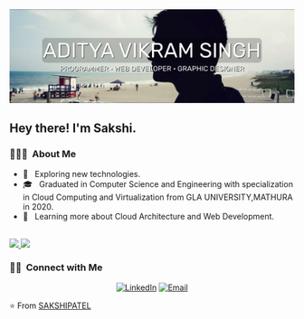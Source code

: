 <img src="https://raw.githubusercontent.com/AVS1508/AVS1508/master/assets/Aditya%20Vikram%20Singh%20Banner.png">

<h2> Hey there! I'm Sakshi.</h2>

<h3> 👨🏻‍💻 &nbsp;About Me </h3>

- 🤔 &nbsp; Exploring new technologies.
- 🎓 &nbsp; Graduated in Computer Science and Engineering with specialization in Cloud Computing and Virtualization from GLA UNIVERSITY,MATHURA in 2020.
- 🌱 &nbsp; Learning more about Cloud Architecture and Web Development.

<br/>

<a href="https://github.com/SAKSHIPATEL">
  <img height="180em" src="https://github-readme-stats.vercel.app/api?username=SAKSHIPATEL&theme=buefy&show_icons=true" />
  <img height="180em" src="https://github-readme-stats.vercel.app/api/top-langs/?username=SAKSHIPATEL&theme=buefy&layout=compact" />
</a>

<br/>

<h3> 🤝🏻 &nbsp;Connect with Me </h3>

<p align="center">
<a href="https://www.linkedin.com/in/sakshi-patel-51586014b/" target="_blank"><img alt="LinkedIn" src="https://img.shields.io/badge/LinkedIn-@sakshipatel-blue?style=flat&logo=linkedin"></a>
<a href="mailto:patelsakshi121@gmail.com"><img alt="Email" src="https://img.shields.io/badge/Email-patelsakshi121@gmail.com-blue?style=flat&logo=gmail"></a>
</p>

⭐️ From [SAKSHIPATEL](https://github.com/SAKSHIPATEL)
